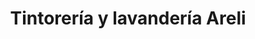 ---
title: "Tintorería y lavandería Areli"
url: /almoloya-de-juarez-estado-de-mexico/tintoreria-y-lavanderia-areli/
shop: Wäscherei
---